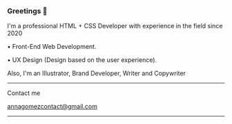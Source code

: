 ### Greetings 👋

I'm a professional HTML + CSS Developer with experience in the field since 2020

• Front-End Web Development.

• UX Design (Design based on the user experience).



Also, I'm an Illustrator, Brand Developer,  Writer and Copywriter


-----------------

Contact me

annagomezcontact@gmail.com

-----------------

<!--
**APEGS/APEGS** is a ✨ _special_ ✨ repository because its `README.md` (this file) appears on your GitHub profile.

Here are some ideas to get you started:

- 🔭 I’m currently working on ...
- 🌱 I’m currently learning ...
- 👯 I’m looking to collaborate on ...
- 🤔 I’m looking for help with ...
- 💬 Ask me about ...
- 📫 How to reach me: ...
- 😄 Pronouns: ...
- ⚡ Fun fact: ...
-->
